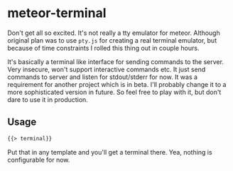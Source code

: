 # meteor-terminal

Don't get all so excited. It's not really a tty emulator for meteor. Although original plan was to use `pty.js` for creating a real terminal emulator, but because of time constraints I rolled this thing out in couple hours.  

It's basically a terminal like interface for sending commands to the server. Very insecure, won't support interactive commands etc. It just send commands to server and listen for stdout/stderr for now. It was a requirement for another project which is in beta. I'll probably change it to a more sophisticated version in future. So feel free to play with it, but don't dare to use it in production.

## Usage

```html
{{> terminal}}
```

Put that in any template and you'll get a terminal there. Yea, nothing is configurable for now.
